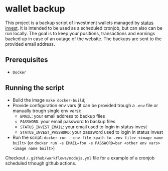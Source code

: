 # wallet backup

This project is a backup script of investment wallets managed by [status invest](https://statusinvest.com.br/). It is intended to be used as a scheduled cronjob, but can also can be run locally. The goal is to keep your positions, transactions and earnings backed up in case of an outage of the website. The backups are sent to the provided email address.


## Prerequisites

- `Docker`

## Running the script

- Build the image `make docker-build`;
- Provide configuration env vars (it can be provided trough a `.env` file or manually trough single env vars):
    - `EMAIL`: your email address to backup files
    - `PASSWORD`: your email password to backup files
    - `STATUS_INVEST_EMAIL`: your email used to login in status invest
    - `STATUS_INVEST_PASSWORD`: your password used to login in status invest
- Run the script: `docker run --env-file <path to .env file> <image name built>` (or `docker run -e EMAIL=foo -e PASSWORD=bar <other env vars> <image name built>`)

Checkout `/.github/workflows/nodejs.yml` file for a example of a cronjob scheduled trhough github actions.

